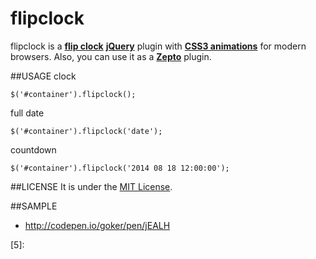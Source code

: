 flipclock
=========

flipclock is a [**flip clock**](http://en.wikipedia.org/wiki/Flip_clock) [**jQuery**](http://jquery.com/) plugin with
[**CSS3 animations**](http://www.w3schools.com/css3/css3_animations.asp) for modern browsers.
Also, you can use it as a [**Zepto**](http://zeptojs.com/) plugin.

##USAGE
clock

    $('#container').flipclock();
    
full date

    $('#container').flipclock('date');
    
countdown

    $('#container').flipclock('2014 08 18 12:00:00');
    
    
##LICENSE
It is under the [MIT License](https://github.com/gokercebeci/flipclock/blob/master/LICENSE.md).

##SAMPLE
* http://codepen.io/goker/pen/jEALH


[1]:
[2]:
[3]:
[4]:
[5]:
